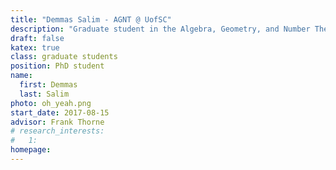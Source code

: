 ```yaml
---
title: "Demmas Salim - AGNT @ UofSC"
description: "Graduate student in the Algebra, Geometry, and Number Theory research group at the University of South Carolina"
draft: false
katex: true
class: graduate students
position: PhD student
name: 
  first: Demmas
  last: Salim
photo: oh_yeah.png
start_date: 2017-08-15
advisor: Frank Thorne
# research_interests:
#   1: 
homepage: 
---
```


